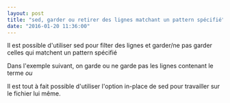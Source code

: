 ```yaml
---
layout: post
title: "sed, garder ou retirer des lignes matchant un pattern spécifié"
date: "2016-01-20 11:36:00"
---
```

Il est possible d'utiliser sed pour filter des lignes et garder/ne pas garder celles qui matchent un pattern spécifié

Dans l'exemple suivant, on garde ou ne garde pas les lignes contenant le terme *ou*

<script src="//pastebin.com/embed_js/XVRHpUhh"></script>

Il est tout à fait possible d'utiliser l'option in-place de sed pour travailler sur le fichier lui même.

<div style="height: 0; overflow: hidden;">sed, delete</div>
